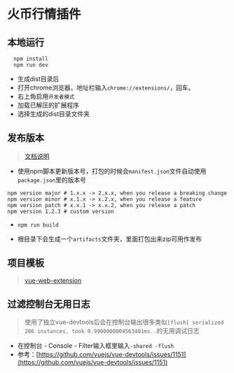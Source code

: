 # 火币行情插件

## 本地运行

```shell
  npm install
  npm run dev
```

- 生成dist目录后
- 打开chrome浏览器，地址栏输入```chrome://extensions/```，回车。
- 右上角启用```开发者模式```
- 加载已解压的扩展程序
- 选择生成的dist目录文件夹


## 发布版本

> [文档说明](https://vue-web-extension.netlify.app/intro/production-workflow.html#handle-extension-version)

- 使用npm脚本更新版本号，打包的时候会```manifest.json```文件自动使用```package.json```里的版本号

```shell
npm version major # 1.x.x -> 2.x.x, when you release a breaking change
npm version minor # x.1.x -> x.2.x, when you release a feature
npm version patch # x.x.1 -> x.x.2, when you release a patch
npm version 1.2.3 # custom version
```

- ```npm run build```

- 根目录下会生成一个```artifacts```文件夹，里面打包出来zip可用作发布

## 项目模板

> [vue-web-extension](https://vue-web-extension.netlify.app/)

## 过滤控制台无用日志
> 使用了独立vue-devtools后会在控制台输出很多类似```[flush] serialized 206 instances, took 0.9900000004563481ms..```的无用调试日志

- 在控制台 - Console - Filter输入框里输入```-shared -flush```
- 参考：[https://github.com/vuejs/vue-devtools/issues/1151](https://github.com/vuejs/vue-devtools/issues/1151)


